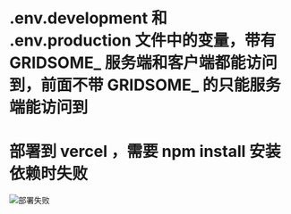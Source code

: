 # .env.development 和 .env.production 文件中的变量，带有 GRIDSOME_ 服务端和客户端都能访问到，前面不带 GRIDSOME_ 的只能服务端能访问到

# 部署到 vercel ，需要 npm install 安装依赖时失败

![部署失败](41121651200945_.pic.jpg)